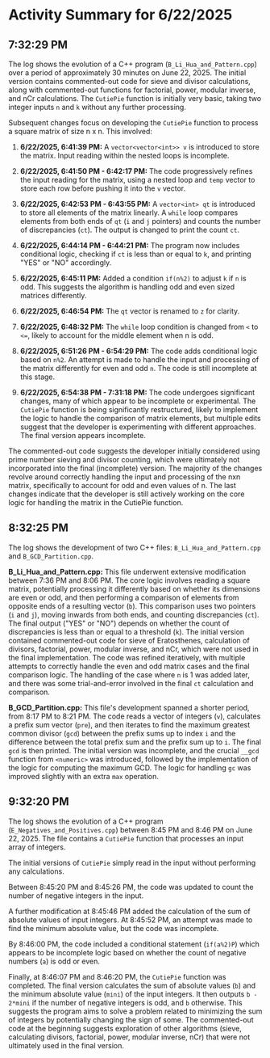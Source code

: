 # Activity Summary for 6/22/2025

## 7:32:29 PM
The log shows the evolution of a C++ program (`B_Li_Hua_and_Pattern.cpp`) over a period of approximately 30 minutes on June 22, 2025.  The initial version contains commented-out code for sieve and divisor calculations, along with commented-out functions for factorial, power, modular inverse, and nCr calculations. The `CutiePie` function is initially very basic, taking two integer inputs `n` and `k` without any further processing.

Subsequent changes focus on developing the `CutiePie` function to process a square matrix of size n x n.  This involved:

1. **6/22/2025, 6:41:39 PM:**  A `vector<vector<int>> v` is introduced to store the matrix. Input reading within the nested loops is incomplete.

2. **6/22/2025, 6:41:50 PM - 6:42:17 PM:**  The code progressively refines the input reading for the matrix, using a nested loop and `temp` vector to store each row before pushing it into the `v` vector.

3. **6/22/2025, 6:42:53 PM - 6:43:55 PM:** A `vector<int> qt` is introduced to store all elements of the matrix linearly. A `while` loop compares elements from both ends of `qt` (`i` and `j` pointers) and counts the number of discrepancies (`ct`).  The output is changed to print the count `ct`.

4. **6/22/2025, 6:44:14 PM - 6:44:21 PM:** The program now includes conditional logic, checking if `ct` is less than or equal to `k`, and printing "YES" or "NO" accordingly.

5. **6/22/2025, 6:45:11 PM:** Added a condition `if(n%2)` to adjust `k` if `n` is odd. This suggests the algorithm is handling odd and even sized matrices differently.

6. **6/22/2025, 6:46:54 PM:** The `qt` vector is renamed to `z` for clarity.

7. **6/22/2025, 6:48:32 PM:** The `while` loop condition is changed from `<` to `<=`, likely to account for the middle element when n is odd.

8. **6/22/2025, 6:51:26 PM - 6:54:29 PM:** The code adds conditional logic based on `n%2`.  An attempt is made to handle the input and processing of the matrix differently for even and odd `n`.  The code is still incomplete at this stage.

9. **6/22/2025, 6:54:38 PM - 7:31:18 PM:** The code undergoes significant changes, many of which appear to be incomplete or experimental.  The `CutiePie` function is being significantly restructured, likely to implement the logic to handle the comparison of matrix elements, but multiple edits suggest that the developer is experimenting with different approaches. The final version appears incomplete.


The commented-out code suggests the developer initially considered using prime number sieving and divisor counting, which were ultimately not incorporated into the final (incomplete) version. The majority of the changes revolve around correctly handling the input and processing of the nxn matrix, specifically to account for odd and even values of n. The last changes indicate that the developer is still actively working on the core logic for handling the matrix in the CutiePie function.


## 8:32:25 PM
The log shows the development of two C++ files: `B_Li_Hua_and_Pattern.cpp` and `B_GCD_Partition.cpp`.

**B_Li_Hua_and_Pattern.cpp:** This file underwent extensive modification between 7:36 PM and 8:06 PM.  The core logic involves reading a square matrix, potentially processing it differently based on whether its dimensions are even or odd, and then performing a comparison of elements from opposite ends of a resulting vector (`b`). This comparison uses two pointers (`i` and `j`), moving inwards from both ends, and counting discrepancies (`ct`). The final output ("YES" or "NO") depends on whether the count of discrepancies is less than or equal to a threshold (`k`).  The initial version contained commented-out code for sieve of Eratosthenes, calculation of divisors, factorial, power, modular inverse, and nCr, which were not used in the final implementation.  The code was refined iteratively, with multiple attempts to correctly handle the even and odd matrix cases and the final comparison logic.  The handling of the case where `n` is 1 was added later, and there was some trial-and-error involved in the final `ct` calculation and comparison.


**B_GCD_Partition.cpp:** This file's development spanned a shorter period, from 8:17 PM to 8:21 PM.  The code reads a vector of integers (`v`), calculates a prefix sum vector (`pre`), and then iterates to find the maximum greatest common divisor (`gcd`) between the prefix sums up to index `i` and the difference between the total prefix sum and the prefix sum up to `i`. The final `gcd` is then printed. The initial version was incomplete, and the crucial `__gcd` function from `<numeric>` was introduced, followed by the implementation of the logic for computing the maximum GCD.  The logic for handling `gc` was improved slightly with an extra `max` operation.


## 9:32:20 PM
The log shows the evolution of a C++ program (`E_Negatives_and_Positives.cpp`) between 8:45 PM and 8:46 PM on June 22, 2025.  The file contains a `CutiePie` function that processes an input array of integers.


The initial versions of `CutiePie`  simply read in the input without performing any calculations.

Between 8:45:20 PM and 8:45:26 PM, the code was updated to count the number of negative integers in the input.

A further modification at 8:45:46 PM added the calculation of the sum of absolute values of input integers.  At 8:45:52 PM, an attempt was made to find the minimum absolute value, but the code was incomplete.

By 8:46:00 PM, the code included a conditional statement (`if(a%2)P`) which appears to be incomplete logic based on whether the count of negative numbers (`a`) is odd or even.


Finally, at 8:46:07 PM and 8:46:20 PM, the `CutiePie` function was completed. The final version calculates the sum of absolute values (`b`) and the minimum absolute value (`mini`) of the input integers.  It then outputs `b - 2*mini` if the number of negative integers is odd, and `b` otherwise. This suggests the program aims to solve a problem related to minimizing the sum of integers by potentially changing the sign of some. The commented-out code at the beginning suggests exploration of other algorithms (sieve, calculating divisors, factorial, power, modular inverse, nCr) that were not ultimately used in the final version.
